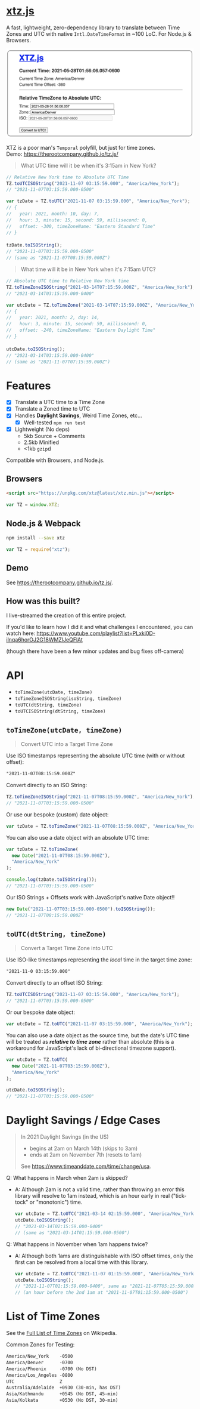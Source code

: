 # [xtz.js](https://github.com/therootcompany/tz.js)

A fast, lightweight, zero-dependency library to translate between Time Zones and UTC with native `Intl.DateTimeFormat`
in ~100 LoC. For Node.js & Browsers.

[![](./xtz-preview.png)](https://therootcompany.github.io/tz.js/)

XTZ is a poor man's `Temporal` polyfill, but just for time zones. \
Demo: <https://therootcompany.github.io/tz.js/>

> What UTC time will it be when it's 3:15am in New York?

```js
// Relative New York time to Absolute UTC Time
TZ.toUTCISOString("2021-11-07 03:15:59.000", "America/New_York");
// "2021-11-07T03:15:59.000-0500"
```

```js
var tzDate = TZ.toUTC("2021-11-07 03:15:59.000", "America/New_York");
// {
//   year: 2021, month: 10, day: 7,
//   hour: 3, minute: 15, second: 59, millisecond: 0,
//   offset: -300, timeZoneName: "Eastern Standard Time"
// }

tzDate.toISOString();
// "2021-11-07T03:15:59.000-0500"
// (same as "2021-11-07T08:15:59.000Z")
```

> What time will it be in New York when it's 7:15am UTC?

```js
// Absolute UTC time to Relative New York time
TZ.toTimeZoneISOString("2021-03-14T07:15:59.000Z", "America/New_York");
// "2021-03-14T03:15:59.000-0400"
```

```js
var utcDate = TZ.toTimeZone("2021-03-14T07:15:59.000Z", "America/New_York");
// {
//   year: 2021, month: 2, day: 14,
//   hour: 3, minute: 15, second: 59, millisecond: 0,
//   offset: -240, timeZoneName: "Eastern Daylight Time"
// }

utcDate.toISOString();
// "2021-03-14T03:15:59.000-0400"
// (same as "2021-11-07T07:15:59.000Z")
```

# Features

- [x] Translate a UTC time to a Time Zone
- [x] Translate a Zoned time to UTC
- [x] Handles **Daylight Savings**, Weird Time Zones, etc...
  - [x] Well-tested `npm run test`
- [x] Lightweight (No deps)
  - 5kb Source + Comments
  - 2.5kb Minified
  - <1kb `gzip`d

Compatible with Browsers, and Node.js.

## Browsers

```html
<script src="https://unpkg.com/xtz@latest/xtz.min.js"></script>
```

```js
var TZ = window.XTZ;
```

## Node.js & Webpack

```bash
npm install --save xtz
```

```js
var TZ = require("xtz");
```

## Demo

See <https://therootcompany.github.io/tz.js/>.

## How was this built?

I live-streamed the creation of this entire project.

If you'd like to learn how I did it and what challenges I encountered, you can watch here:
https://www.youtube.com/playlist?list=PLxki0D-ilnqa6horOJ2G18WMZlJeQFlAt

(though there have been a few minor updates and bug fixes off-camera)

# API

- `toTimeZone(utcDate, timeZone)`
- `toTimeZoneISOString(isoString, timeZone)`
- `toUTC(dtString, timeZone)`
- `toUTCISOString(dtString, timeZone)`

## `toTimeZone(utcDate, timeZone)`

> Convert UTC into a Target Time Zone

Use ISO timestamps representing the absolute UTC time (with or without offset):

```txt
"2021-11-07T08:15:59.000Z"
```

Convert directly to an ISO String:

```js
TZ.toTimeZoneISOString("2021-11-07T08:15:59.000Z", "America/New_York");
// "2021-11-07T03:15:59.000-0500"
```

Or use our bespoke (custom) date object:

```js
var tzDate = TZ.toTimeZone("2021-11-07T08:15:59.000Z", "America/New_York");
```

You can also use a date object with an absolute UTC time:

```js
var tzDate = TZ.toTimeZone(
  new Date("2021-11-07T08:15:59.000Z"),
  "America/New_York"
);
```

```js
console.log(tzDate.toISOString());
// "2021-11-07T03:15:59.000-0500"
```

Our ISO Strings + Offsets work with JavaScript's native Date object!!

```js
new Date("2021-11-07T03:15:59.000-0500").toISOString());
// "2021-11-07T08:15:59.000Z"
```

## `toUTC(dtString, timeZone)`

> Convert a Target Time Zone into UTC

Use ISO-like timestamps representing the _local_ time in the target time zone:

```txt
"2021-11-0 03:15:59.000"
```

Convert directly to an offset ISO String:

```js
TZ.toUTCISOString("2021-11-07 03:15:59.000", "America/New_York");
// "2021-11-07T03:15:59.000-0500"
```

Or our bespoke date object:

```js
var utcDate = TZ.toUTC("2021-11-07 03:15:59.000", "America/New_York");
```

You can also use a date object as the source time, but the date's UTC time will be treated as **_relative to time
zone_** rather than absolute (this is a workaround for JavaScript's lack of bi-directional timezone support).

```js
var utcDate = TZ.toUTC(
  new Date("2021-11-07T03:15:59.000Z"),
  "America/New_York"
);
```

```js
utcDate.toISOString();
// "2021-11-07T03:15:59.000-0500"
```

# Daylight Savings / Edge Cases

> In 2021 Daylight Savings (in the US)
>
> - begins at 2am on March 14th (skips to 3am)
> - ends at 2am on November 7th (resets to 1am)
>
> See <https://www.timeanddate.com/time/change/usa>.

Q: What happens in March when 2am is skipped?

- A: Although 2am is not a valid time, rather than throwing an error this library will resolve to 1am instead, which
  is an hour early in real ("tick-tock" or "monotonic") time.
  ```js
  var utcDate = TZ.toUTC("2021-03-14 02:15:59.000", "America/New_York");
  utcDate.toISOString();
  // "2021-03-14T02:15:59.000-0400"
  // (same as "2021-03-14T01:15:59.000-0500")
  ```

Q: What happens in November when 1am happens twice?

- A: Although both 1ams are distinguishable with ISO offset times, only the first can be resolved from a local time
  with this library.
  ```js
  var utcDate = TZ.toUTC("2021-11-07 01:15:59.000", "America/New_York");
  utcDate.toISOString();
  // "2021-11-07T01:15:59.000-0400", same as "2021-11-07T05:15:59.000Z"
  // (an hour before the 2nd 1am at "2021-11-07T01:15:59.000-0500")
  ```

# List of Time Zones

See the [Full List of Time Zones](https://en.wikipedia.org/wiki/List_of_tz_database_time_zones) on Wikipedia.

Common Zones for Testing:

```txt
America/New_York    -0500
America/Denver      -0700
America/Phoenix     -0700 (No DST)
America/Los_Angeles -0800
UTC                 Z
Australia/Adelaide  +0930 (30-min, has DST)
Asia/Kathmandu      +0545 (No DST, 45-min)
Asia/Kolkata        +0530 (No DST, 30-min)
```
